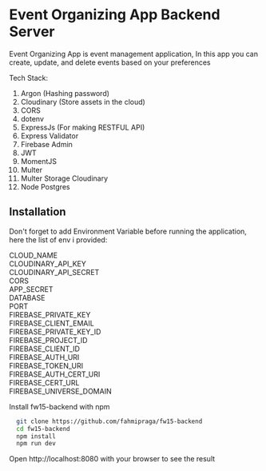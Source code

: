 # Event Organizing App Backend Server

Event Organizing App is event management application, In this app you can create, update, and delete events based on your preferences

Tech Stack:
1. Argon (Hashing password)
2. Cloudinary (Store assets in the cloud)
3. CORS
4. dotenv
5. ExpressJs (For making RESTFUL API)
6. Express Validator
7. Firebase Admin
8. JWT
9. MomentJS
10. Multer
11. Multer Storage Cloudinary
12. Node Postgres

## Installation

Don't forget to add Environment Variable before running the application, here the list of env i provided:

CLOUD_NAME\
CLOUDINARY_API_KEY\
CLOUDINARY_API_SECRET\
CORS\
APP_SECRET\
DATABASE\
PORT\
FIREBASE_PRIVATE_KEY\
FIREBASE_CLIENT_EMAIL\
FIREBASE_PRIVATE_KEY_ID\
FIREBASE_PROJECT_ID\
FIREBASE_CLIENT_ID\
FIREBASE_AUTH_URI\
FIREBASE_TOKEN_URI\
FIREBASE_AUTH_CERT_URI\
FIREBASE_CERT_URL\
FIREBASE_UNIVERSE_DOMAIN

Install fw15-backend with npm

```bash
  git clone https://github.com/fahmipraga/fw15-backend
  cd fw15-backend
  npm install
  npm run dev
```

Open http://localhost:8080 with your browser to see the result
